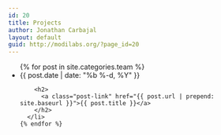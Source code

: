 ```yaml
---
id: 20
title: Projects
author: Jonathan Carbajal
layout: default
guid: http://modilabs.org/?page_id=20
---
```


<ul class="post-list">
    {% for post in site.categories.team %}
      <li>
        <span class="post-meta">{{ post.date | date: "%b %-d, %Y" }}</span>

        <h2>
          <a class="post-link" href="{{ post.url | prepend: site.baseurl }}">{{ post.title }}</a>
        </h2>
      </li>
    {% endfor %}
  </ul>